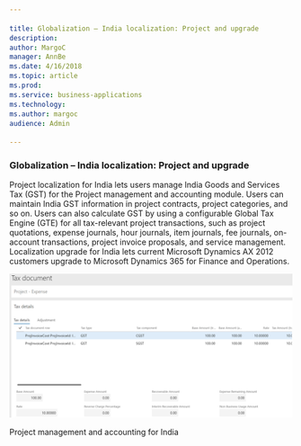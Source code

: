 ```yaml
---

title: Globalization – India localization: Project and upgrade
description: 
author: MargoC
manager: AnnBe
ms.date: 4/16/2018
ms.topic: article
ms.prod: 
ms.service: business-applications
ms.technology: 
ms.author: margoc
audience: Admin

---
```

### Globalization – India localization: Project and upgrade



Project localization for India lets users manage India Goods and Services Tax
(GST) for the Project management and accounting module. Users can maintain India
GST information in project contracts, project categories, and so on. Users can
also calculate GST by using a configurable Global Tax Engine (GTE) for all
tax-relevant project transactions, such as project quotations, expense journals,
hour journals, item journals, fee journals, on-account transactions, project
invoice proposals, and service management. Localization upgrade for India lets
current Microsoft Dynamics AX 2012 customers upgrade to Microsoft Dynamics 365
for Finance and Operations.

![A screenshot showing tax calculation in the project management and accounting for India](media/globalization-india-localization-project-and-upgrade-1.png "A screenshot showing tax calculation in the project management and accounting for India")
<!-- FO_India_localization_project_and_upgrade_A.png -->


Project management and accounting for India


